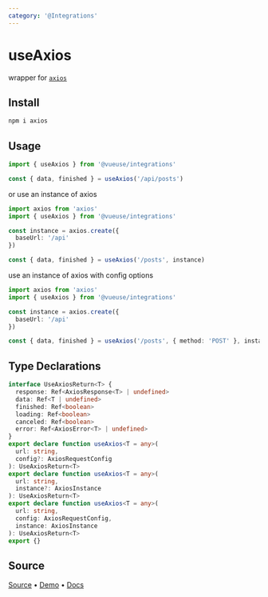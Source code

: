 ```yaml
---
category: '@Integrations'
---
```


# useAxios

wrapper for [`axios`](https://github.com/axios/axios)

## Install 

```bash
npm i axios
```

## Usage

```ts
import { useAxios } from '@vueuse/integrations'

const { data, finished } = useAxios('/api/posts')
```

or use an instance of axios

```ts
import axios from 'axios'
import { useAxios } from '@vueuse/integrations'

const instance = axios.create({
  baseUrl: '/api'
})

const { data, finished } = useAxios('/posts', instance)
```

use an instance of axios with config options

```ts
import axios from 'axios'
import { useAxios } from '@vueuse/integrations'

const instance = axios.create({
  baseUrl: '/api'
})

const { data, finished } = useAxios('/posts', { method: 'POST' }, instance)
```

<!--FOOTER_STARTS-->
## Type Declarations

```typescript
interface UseAxiosReturn<T> {
  response: Ref<AxiosResponse<T> | undefined>
  data: Ref<T | undefined>
  finished: Ref<boolean>
  loading: Ref<boolean>
  canceled: Ref<boolean>
  error: Ref<AxiosError<T> | undefined>
}
export declare function useAxios<T = any>(
  url: string,
  config?: AxiosRequestConfig
): UseAxiosReturn<T>
export declare function useAxios<T = any>(
  url: string,
  instance?: AxiosInstance
): UseAxiosReturn<T>
export declare function useAxios<T = any>(
  url: string,
  config: AxiosRequestConfig,
  instance: AxiosInstance
): UseAxiosReturn<T>
export {}
```

## Source

[Source](https://github.com/vueuse/vueuse/blob/main/packages/integrations/useAxios/index.ts) • [Demo](https://github.com/vueuse/vueuse/blob/main/packages/integrations/useAxios/demo.vue) • [Docs](https://github.com/vueuse/vueuse/blob/main/packages/integrations/useAxios/index.md)


<!--FOOTER_ENDS-->
